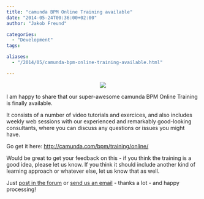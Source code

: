 ```yaml
---
title: "camunda BPM Online Training available"
date: "2014-05-24T00:36:00+02:00"
author: "Jakob Freund"

categories:
  - "Development"
tags: 

aliases:
  - "/2014/05/camunda-bpm-online-training-available.html"

---
```


<div class="separator" style="clear: both; text-align: center;"><a href="http://2.bp.blogspot.com/-_Z0oXk2Fuys/U3_MpoU-Z7I/AAAAAAAAAWg/TJ9g_aJGa80/s1600/ichhabs.jpg" imageanchor="1" style="margin-left: 1em; margin-right: 1em;"><img border="0" src="http://2.bp.blogspot.com/-_Z0oXk2Fuys/U3_MpoU-Z7I/AAAAAAAAAWg/TJ9g_aJGa80/s1600/ichhabs.jpg" /></a></div>
<p>
I am happy to share that our super-awesome camunda BPM Online Training is finally available. 
</p>
<p>
It consists of a number of video tutorials and exercices, and also includes weekly web sessions with our experienced and remarkably good-looking consultants, where you can discuss any questions or issues you might have. 
</p>
<p>
Go get it here: <a href="http://camunda.com/bpm/training/online/">http://camunda.com/bpm/training/online/</a>
</p>
<p>
Would be great to get your feedback on this - if you think the training is a good idea, please let us know. If you think it should include another kind of learning approach or whatever else, let us know that as well. 
</p>
<p>
Just <a href="https://groups.google.com/forum/#!forum/camunda-bpm-users">post in the forum</a> or <a href="mailto:community@camunda.org">send us an email</a> - thanks a lot - and happy processing!
</p>